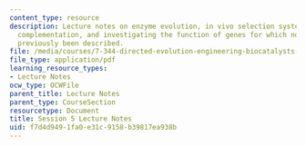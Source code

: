 ```yaml
---
content_type: resource
description: Lecture notes on enzyme evolution, in vivo selection systems, , genetic
  complementation, and investigating the function of genes for which no function has
  previously been described.
file: /media/courses/7-344-directed-evolution-engineering-biocatalysts-spring-2008/f7d4d9491fa0e31c9158b39817ea938b_ses5_ln.pdf
file_type: application/pdf
learning_resource_types:
- Lecture Notes
ocw_type: OCWFile
parent_title: Lecture Notes
parent_type: CourseSection
resourcetype: Document
title: Session 5 Lecture Notes
uid: f7d4d949-1fa0-e31c-9158-b39817ea938b
---
```

